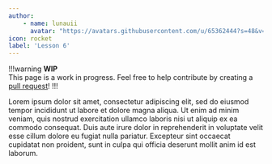 ```yaml
---
author:
    - name: lunauii
      avatar: "https://avatars.githubusercontent.com/u/65362444?s=48&v=4"
icon: rocket
label: 'Lesson 6'
---
```


!!!warning
**WIP** <br>
This page is a work in progress. Feel free to help contribute by creating a [pull request](https://github.com/lunauii/bcit-resources/pulls)!
!!!

Lorem ipsum dolor sit amet, consectetur adipiscing elit, sed do eiusmod tempor incididunt ut labore et dolore magna aliqua. Ut enim ad minim veniam, quis nostrud exercitation ullamco laboris nisi ut aliquip ex ea commodo consequat. Duis aute irure dolor in reprehenderit in voluptate velit esse cillum dolore eu fugiat nulla pariatur. Excepteur sint occaecat cupidatat non proident, sunt in culpa qui officia deserunt mollit anim id est laborum.